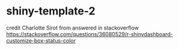 # shiny-template-2

credit Charlotte Sirot from answered in stackoverflow
https://stackoverflow.com/questions/36080529/r-shinydashboard-customize-box-status-color

